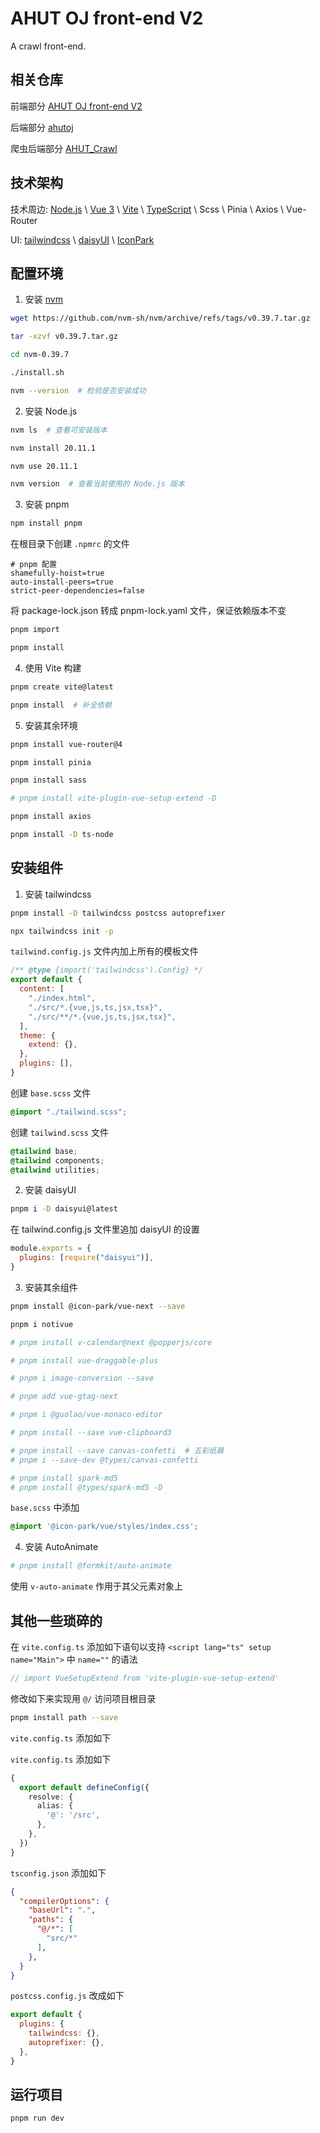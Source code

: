 # AHUT OJ front-end V2

A crawl front-end.

## 相关仓库

前端部分 [AHUT OJ front-end V2](https://github.com/JorbanSS/AHUT-OJ-front-end-V2)

后端部分 [ahutoj](https://github.com/ximoyuxiao/ahutoj/tree/docker)

爬虫后端部分 [AHUT_Crawl](https://github.com/JorbanSS/AHUT_Crawl)

## 技术架构

技术周边: [Node.js](https://nodejs.org/en) \ [Vue 3](https://cn.vuejs.org/) \ [Vite](https://cn.vitejs.dev/) \ [TypeScript](https://www.typescriptlang.org/) \ Scss \ Pinia \ Axios \ Vue-Router

UI: [tailwindcss](https://www.tailwindcss.cn/) \ [daisyUI](https://daisyui.com/) \ [IconPark](https://iconpark.oceanengine.com/official)

## 配置环境

1. 安装 [nvm](https://github.com/nvm-sh/nvm/releases)

```sh
wget https://github.com/nvm-sh/nvm/archive/refs/tags/v0.39.7.tar.gz

tar -xzvf v0.39.7.tar.gz

cd nvm-0.39.7

./install.sh

nvm --version  # 检验是否安装成功
```

2. 安装 Node.js

```sh
nvm ls  # 查看可安装版本

nvm install 20.11.1

nvm use 20.11.1

nvm version  # 查看当前使用的 Node.js 版本
```

3. 安装 pnpm

```sh
npm install pnpm
```

在根目录下创建 `.npmrc` 的文件

```
# pnpm 配置
shamefully-hoist=true
auto-install-peers=true
strict-peer-dependencies=false
```

将 package-lock.json 转成 pnpm-lock.yaml 文件，保证依赖版本不变

```sh
pnpm import

pnpm install
```

4. 使用 Vite 构建

```sh
pnpm create vite@latest

pnpm install  # 补全依赖
```

5. 安装其余环境

```sh
pnpm install vue-router@4

pnpm install pinia

pnpm install sass

# pnpm install vite-plugin-vue-setup-extend -D

pnpm install axios

pnpm install -D ts-node
```

## 安装组件

1. 安装 tailwindcss

```sh
pnpm install -D tailwindcss postcss autoprefixer

npx tailwindcss init -p
```

`tailwind.config.js` 文件内加上所有的模板文件

```js
/** @type {import('tailwindcss').Config} */
export default {
  content: [
    "./index.html",
    "./src/*.{vue,js,ts,jsx,tsx}",
    "./src/**/*.{vue,js,ts,jsx,tsx}",
  ],
  theme: {
    extend: {},
  },
  plugins: [],
}
```

创建 `base.scss` 文件

```css
@import "./tailwind.scss";
```

创建 `tailwind.scss` 文件

```css
@tailwind base;
@tailwind components;
@tailwind utilities;
```

2. 安装 daisyUI

```sh
pnpm i -D daisyui@latest
```

在 tailwind.config.js 文件里追加 daisyUI 的设置

```js
module.exports = {
  plugins: [require("daisyui")],
}
```

3. 安装其余组件

```sh
pnpm install @icon-park/vue-next --save

pnpm i notivue

# pnpm install v-calendar@next @popperjs/core

# pnpm install vue-draggable-plus

# pnpm i image-conversion --save

# pnpm add vue-gtag-next

# pnpm i @guolao/vue-monaco-editor

# pnpm install --save vue-clipboard3

# pnpm install --save canvas-confetti  # 五彩纸屑
# pnpm i --save-dev @types/canvas-confetti

# pnpm install spark-md5
# pnpm install @types/spark-md5 -D
```

`base.scss` 中添加

```scss
@import '@icon-park/vue/styles/index.css';
```

4. 安装 AutoAnimate

```sh
# pnpm install @formkit/auto-animate
```

使用 `v-auto-animate` 作用于其父元素对象上

## 其他一些琐碎的 

在 `vite.config.ts` 添加如下语句以支持 `<script lang="ts" setup name="Main">` 中 `name=""` 的语法

```ts
// import VueSetupExtend from 'vite-plugin-vue-setup-extend'
```

修改如下来实现用 `@/` 访问项目根目录

```sh
pnpm install path --save
```

`vite.config.ts` 添加如下





`vite.config.ts` 添加如下

```ts
{
  export default defineConfig({
    resolve: {
      alias: {
        '@': '/src',
      },
    },
  })
}
```

`tsconfig.json` 添加如下

```json
{
  "compilerOptions": {
    "baseUrl": ".",
    "paths": {
      "@/*": [
        "src/*"
      ],
    },
  }
}
```

`postcss.config.js` 改成如下

```js
export default {
  plugins: {
    tailwindcss: {},
    autoprefixer: {},
  },
}
```

## 运行项目

```sh
pnpm run dev
```